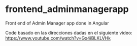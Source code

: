 # frontend_adminmanagerapp
Front end of Admin Manager app done in Angular


Code basado en las direcciones dadas en el siguiente video: https://www.youtube.com/watch?v=Gx4iBLKLVHk
